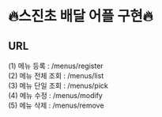 # 🔥스진초 배달 어플 구현🔥

## URL
(1) 메뉴 등록 : /menus/register <br>
(2) 메뉴 전체 조회 : /menus/list <br>
(3) 메뉴 단일 조회 : /menus/pick <br>
(4) 메뉴 수정 : /menus/modify <br>
(5) 메뉴 삭제 : /menus/remove <br>
